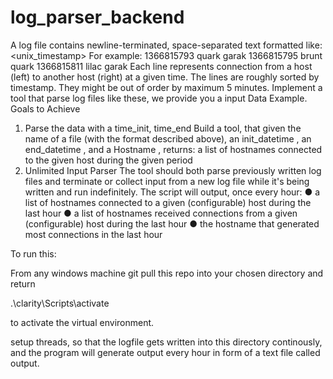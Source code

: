 # log_parser_backend

A log file contains newline-terminated, space-separated text formatted like:
<unix_timestamp> <hostname> <hostname>
For example:
1366815793 quark garak
1366815795 brunt quark
1366815811 lilac garak
Each line represents connection from a host (left) to another host (right) at a given time. The lines are
roughly sorted by timestamp. They might be out of order by maximum 5 minutes.
Implement a tool that parse log files like these, we provide you a input Data Example.
Goals to Achieve
1. Parse the data with a time_init, time_end
Build a tool, that given the name of a file (with the format described above), an init_datetime , an
end_datetime , and a Hostname , returns:
a list of hostnames connected to the given host during the given period
2. Unlimited Input Parser
The tool should both parse previously written log files and terminate or collect input from a new log
file while it's being written and run indefinitely.
The script will output, once every hour:
● a list of hostnames connected to a given (configurable) host during the last hour
● a list of hostnames received connections from a given (configurable) host during the last hour
● the hostname that generated most connections in the last hour
  
  To run this:
  
 From any windows machine git pull this repo into your chosen directory and return

.\clarity\Scripts\activate

to activate the virtual environment.

setup threads, so that the logfile gets written into this directory continously, and the program will generate output every hour in form of a text file called output.
